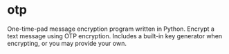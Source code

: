 # otp
One-time-pad message encryption program written in Python. Encrypt a text message using OTP encryption. Includes a built-in key generator when encrypting, or you may provide your own.

